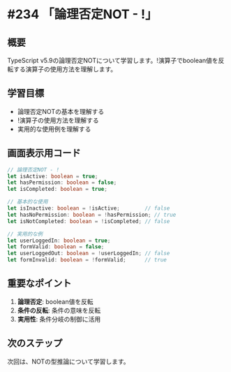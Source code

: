 # #234 「論理否定NOT - !」

## 概要
TypeScript v5.9の論理否定NOTについて学習します。!演算子でboolean値を反転する演算子の使用方法を理解します。

## 学習目標
- 論理否定NOTの基本を理解する
- !演算子の使用方法を理解する
- 実用的な使用例を理解する

## 画面表示用コード

```typescript
// 論理否定NOT - !
let isActive: boolean = true;
let hasPermission: boolean = false;
let isCompleted: boolean = true;

// 基本的な使用
let isInactive: boolean = !isActive;        // false
let hasNoPermission: boolean = !hasPermission; // true
let isNotCompleted: boolean = !isCompleted; // false

// 実用的な例
let userLoggedIn: boolean = true;
let formValid: boolean = false;
let userLoggedOut: boolean = !userLoggedIn; // false
let formInvalid: boolean = !formValid;      // true
```

## 重要なポイント
1. **論理否定**: boolean値を反転
2. **条件の反転**: 条件の意味を反転
3. **実用性**: 条件分岐の制御に活用

## 次のステップ
次回は、NOTの型推論について学習します。
